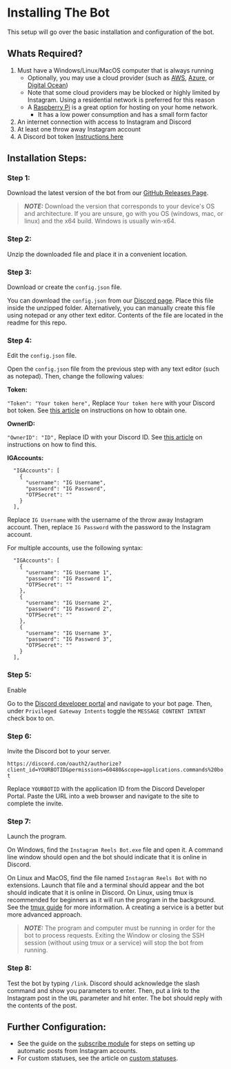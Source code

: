 # Installing The Bot
This setup will go over the basic installation and configuration of the bot.

## Whats Required?

1. Must have a Windows/Linux/MacOS computer that is always running
    - Optionally, you may use a cloud provider (such as [AWS](https://aws.amazon.com/), [Azure](https://azure.microsoft.com/), or [Digital Ocean](https://www.digitalocean.com/))
    - Note that some cloud providers may be blocked or highly limited by Instagram. Using a residential network is preferred for this reason
    - A [Raspberry Pi](https://www.raspberrypi.com/products/) is a great option for hosting on your home network.
      - It has a low power consumption and has a small form factor
2. An internet connection with access to Instagram and Discord
3. At least one throw away Instagram account
4. A Discord bot token [Instructions here](https://www.writebots.com/discord-bot-token/)

## Installation Steps:
### Step 1:
Download the latest version of the bot from our [GitHub Releases Page](https://github.com/bman46/InstagramEmbedDiscordBot/releases).

> **_NOTE:_**  Download the version that corresponds to your device's OS and architecture. If you are unsure, go with you OS (windows, mac, or linux) and the x64 build. Windows is usually win-x64.

### Step 2:

Unzip the downloaded file and place it in a convenient location.

### Step 3:
Download or create the `config.json` file. 

You can download the `config.json` from our [Discord page](https://cdn.discordapp.com/attachments/921848709829001236/945556370487398400/config.json). Place this file inside the unzipped folder. Alternatively, you can manually create this file using notepad or any other text editor. Contents of the file are located in the readme for this repo.

### Step 4:
Edit the `config.json` file.

Open the `config.json` file from the previous step with any text editor (such as notepad). Then, change the following values:

**Token:**

`"Token": "Your token here",` Replace `Your token here` with your Discord bot token. See [this article](https://www.writebots.com/discord-bot-token/) on instructions on how to obtain one.

**OwnerID:**

`"OwnerID": "ID",` Replace ID with your Discord ID. See [this article](https://support.discord.com/hc/en-us/articles/206346498-Where-can-I-find-my-User-Server-Message-ID-#:~:text=On%20Android%20press%20and%20hold,name%20and%20select%20Copy%20ID.) on instructions on how to find this.

**IGAccounts:**

```
  "IGAccounts": [
    {
      "username": "IG Username",
      "password": "IG Password",
      "OTPSecret": ""
    }
  ],
```
Replace `IG Username` with the username of the throw away Instagram account. Then, replace `IG Password` with the password to the Instagram account.

For multiple accounts, use the following syntax:
```
  "IGAccounts": [
    {
      "username": "IG Username 1",
      "password": "IG Password 1",
      "OTPSecret": ""
    },
    {
      "username": "IG Username 2",
      "password": "IG Password 2",
      "OTPSecret": ""
    },
    {
      "username": "IG Username 3",
      "password": "IG Password 3",
      "OTPSecret": ""
    }
  ],
```
### Step 5:
Enable 

Go to the [Discord developer portal](https://discord.com/developers) and navigate to your bot page. Then, under `Privileged Gateway Intents` toggle the `MESSAGE CONTENT INTENT` check box to on.

### Step 6:
Invite the Discord bot to your server.

`https://discord.com/oauth2/authorize?client_id=YOURBOTID&permissions=60480&scope=applications.commands%20bot`

Replace `YOURBOTID` with the application ID from the Discord Developer Portal. Paste the URL into a web browser and navigate to the site to complete the invite.

### Step 7:
Launch the program.

On Windows, find the `Instagram Reels Bot.exe` file and open it. A command line window should open and the bot should indicate that it is online in Discord.

On Linux and MacOS, find the file named `Instagram Reels Bot` with no extensions. Launch that file and a terminal should appear and the bot should indicate that it is online in Discord. On Linux, using tmux is recommended for beginners as it will run the program in the background. See the [tmux guide](linux/tmux.md) for more information. A creating a service is a better but more advanced approach.

> **_NOTE:_**  The program and computer must be running in order for the bot to process requests. Exiting the Window or closing the SSH session (without using tmux or a service) will stop the bot from running.

### Step 8:
Test the bot by typing `/link`. Discord should acknowledge the slash command and show you parameters to enter. Then, put a link to the Instagram post in the `URL` parameter and hit enter. The bot should reply with the contents of the post.

## Further Configuration:
- See the guide on the [subscribe module](subscribe.md) for steps on setting up automatic posts from Instagram accounts.
- For custom statuses, see the article on [custom statuses](CustomStatus.md).
